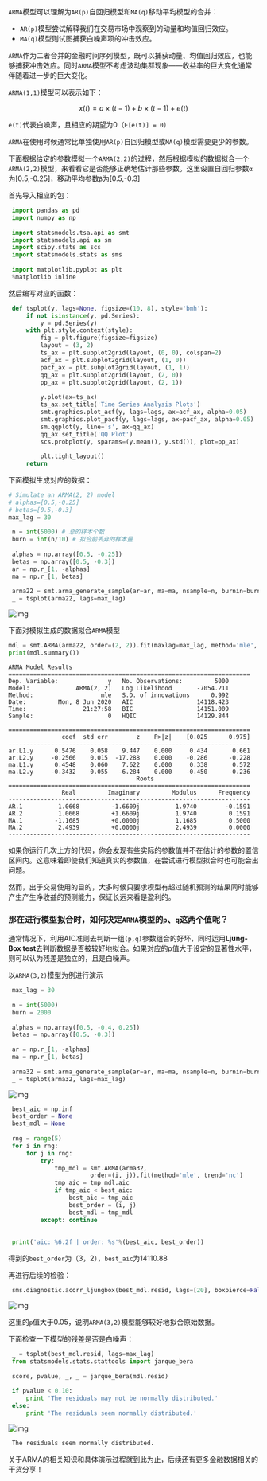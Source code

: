 `ARMA`模型可以理解为`AR(p)`自回归模型和`MA(q)`移动平均模型的合并：

-   `AR(p)`模型尝试解释我们在交易市场中观察到的动量和均值回归效应。
-   `MA(q)`模型则试图捕获白噪声项的冲击效应。

`ARMA`作为二者合并的金融时间序列模型，既可以捕获动量、均值回归效应，也能够捕获冲击效应。同时`ARMA`模型不考虑波动集群现象——收益率的巨大变化通常伴随着进一步的巨大变化。

`ARMA(1,1)`模型可以表示如下：

$$
x(t) = a\times(t-1) + b\times(t-1) + e(t)
$$

`e(t)`代表白噪声，且相应的期望为0（`E[e(t)] = 0`）

`ARMA`在使用时候通常比单独使用`AR(p)`自回归模型或`MA(q)`模型需要更少的参数。

下面根据给定的参数模拟一个`ARMA(2,2)`的过程，然后根据模拟的数据拟合一个`ARMA(2,2)`模型，来看看它是否能够正确地估计那些参数。这里设置自回归参数`α`为[0.5,-0.25]，移动平均参数`β`为[0.5,-0.3]

首先导入相应的包：

```python
 import pandas as pd
 import numpy as np
 
 import statsmodels.tsa.api as smt
 import statsmodels.api as sm
 import scipy.stats as scs
 import statsmodels.stats as sms
 
 import matplotlib.pyplot as plt
 %matplotlib inline
```

然后编写对应的函数：

```python
 def tsplot(y, lags=None, figsize=(10, 8), style='bmh'):
     if not isinstance(y, pd.Series):
         y = pd.Series(y)
     with plt.style.context(style):    
         fig = plt.figure(figsize=figsize)
         layout = (3, 2)
         ts_ax = plt.subplot2grid(layout, (0, 0), colspan=2)
         acf_ax = plt.subplot2grid(layout, (1, 0))
         pacf_ax = plt.subplot2grid(layout, (1, 1))
         qq_ax = plt.subplot2grid(layout, (2, 0))
         pp_ax = plt.subplot2grid(layout, (2, 1))
         
         y.plot(ax=ts_ax)
         ts_ax.set_title('Time Series Analysis Plots')
         smt.graphics.plot_acf(y, lags=lags, ax=acf_ax, alpha=0.05)
         smt.graphics.plot_pacf(y, lags=lags, ax=pacf_ax, alpha=0.05)
         sm.qqplot(y, line='s', ax=qq_ax)
         qq_ax.set_title('QQ Plot')        
         scs.probplot(y, sparams=(y.mean(), y.std()), plot=pp_ax)
 
         plt.tight_layout()
     return
```

下面模拟生成对应的数据：

```python
# Simulate an ARMA(2, 2) model
# alphas=[0.5,-0.25]
# betas=[0.5,-0.3]
max_lag = 30
 
 n = int(5000) # 总的样本个数
 burn = int(n/10) # 拟合前丢弃的样本量
 
 alphas = np.array([0.5, -0.25])
 betas = np.array([0.5, -0.3])
 ar = np.r_[1, -alphas]
 ma = np.r_[1, betas]
 
 arma22 = smt.arma_generate_sample(ar=ar, ma=ma, nsample=n, burnin=burn)
 _ = tsplot(arma22, lags=max_lag)
```

![img](https://pic4.zhimg.com/80/v2-f92a038a4dff1921936b2c2d0c6df27f_1440w.jpg)

下面对模拟生成的数据拟合`ARMA`模型

```python
mdl = smt.ARMA(arma22, order=(2, 2)).fit(maxlag=max_lag, method='mle', trend='nc', burnin=burn)
print(mdl.summary())
```

 ```
 ARMA Model Results                              
 ====================================================================
 Dep. Variable:              y   No. Observations:         5000
 Model:             ARMA(2, 2)   Log Likelihood       -7054.211
 Method:                   mle   S.D. of innovations      0.992
 Date:         Mon, 8 Jun 2020   AIC                  14118.423
 Time:                21:27:58   BIC                  14151.009
 Sample:                     0   HQIC                 14129.844
                                                                               
 ====================================================================
                coef  std err        z    P>|z|    [0.025      0.975]
 --------------------------------------------------------------------
 ar.L1.y      0.5476    0.058    9.447    0.000     0.434       0.661
 ar.L2.y     -0.2566    0.015  -17.288    0.000    -0.286      -0.228
 ma.L1.y      0.4548    0.060    7.622    0.000     0.338       0.572
 ma.L2.y     -0.3432    0.055   -6.284    0.000    -0.450      -0.236
                                     Roots                                    
 ====================================================================
                Real         Imaginary         Modulus      Frequency
 --------------------------------------------------------------------
 AR.1          1.0668         -1.6609j          1.9740        -0.1591
 AR.2          1.0668         +1.6609j          1.9740         0.1591
 MA.1         -1.1685         +0.0000j          1.1685         0.5000
 MA.2          2.4939         +0.0000j          2.4939         0.0000
 --------------------------------------------------------------------
 ```

如果你运行几次上方的代码，你会发现有些实际的参数值并不在估计的参数的置信区间内。这意味着即使我们知道真实的参数值，在尝试进行模型拟合时也可能会出问题。

然而，出于交易使用的目的，大多时候只要求模型有超过随机预测的结果同时能够产生产生净收益的预测能力，保证长远来看是盈利的。

### 那在进行模型拟合时，如何决定`ARMA`模型的`p`、`q`这两个值呢？

通常情况下，利用AIC准则去判断一组`(p,q)`参数组合的好坏，同时运用**Ljung-Box test**去判断数据是否被较好地拟合。如果对应的p值大于设定的显著性水平，则可以认为残差是独立的，且是白噪声。

以`ARMA(3,2)`模型为例进行演示

```python
 max_lag = 30
 
 n = int(5000)
 burn = 2000
 
 alphas = np.array([0.5, -0.4, 0.25])
 betas = np.array([0.5, -0.3])
 
 ar = np.r_[1, -alphas]
 ma = np.r_[1, betas]
 
 arma32 = smt.arma_generate_sample(ar=ar, ma=ma, nsample=n, burnin=burn)
 _ = tsplot(arma32, lags=max_lag)
```

![img](https://pic2.zhimg.com/80/v2-45e3f0bac606f48a473707c4172594a9_1440w.jpg)

```python
 best_aic = np.inf 
 best_order = None
 best_mdl = None
 
 rng = range(5)
 for i in rng:
     for j in rng:
         try:
             tmp_mdl = smt.ARMA(arma32,
                       order=(i, j)).fit(method='mle', trend='nc')
             tmp_aic = tmp_mdl.aic
             if tmp_aic < best_aic:
                 best_aic = tmp_aic
                 best_order = (i, j)
                 best_mdl = tmp_mdl
         except: continue
 
 
 print('aic: %6.2f | order: %s'%(best_aic, best_order))
```

得到的`best_order`为（3，2），`best_aic`为14110.88

再进行后续的检验：

```python
 sms.diagnostic.acorr_ljungbox(best_mdl.resid, lags=[20], boxpierce=False)
```

![img](https://pic3.zhimg.com/80/v2-aefb181942001ea6aa3b9675c6557152_1440w.png)

这里的`p`值大于0.05，说明`ARMA(3,2)`模型能够较好地拟合原始数据。

下面检查一下模型的残差是否是白噪声：

```python
 _ = tsplot(best_mdl.resid, lags=max_lag)
 from statsmodels.stats.stattools import jarque_bera
 
 score, pvalue, _, _ = jarque_bera(mdl.resid)
 
 if pvalue < 0.10:
     print 'The residuals may not be normally distributed.'
 else:
     print 'The residuals seem normally distributed.'
```

![img](https://pic1.zhimg.com/80/v2-be8736e20d2b19b8af5dec7ea1109044_1440w.jpg)

```python
 The residuals seem normally distributed.
```

关于ARMA的相关知识和具体演示过程就到此为止，后续还有更多金融数据相关的干货分享！
